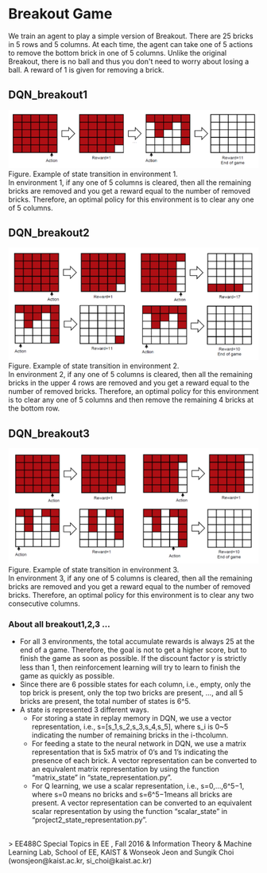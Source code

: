 ﻿# Breakout Game
We train an agent to play a simple version of Breakout. There are 25 bricks in 5 rows and 5 columns. At each time, the agent can take one of 5 actions to remove the bottom brick in one of 5 columns. Unlike the original Breakout, there is no ball and thus you don't need to worry about losing a ball. A reward of 1 is given for removing a brick.

## DQN_breakout1
![](./image/environment1.png)
Figure. Example of state transition in environment 1. <br>
In environment 1, if any one of 5 columns is cleared, then all the remaining bricks are removed and you get a reward equal to the number of removed bricks. Therefore, an optimal policy for this environment is to clear any one of 5 columns. 

## DQN_breakout2
![](./image/environment2.png)
Figure. Example of state transition in environment 2. <br>
In environment 2, if any one of 5 columns is cleared, then all the remaining bricks in the upper 4 rows are removed and you get a reward equal to the number of removed bricks. Therefore, an optimal policy for this environment is to clear any one of 5 columns and then remove the remaining 4 bricks at the bottom row.

## DQN_breakout3
![](./image/environment3.png)
Figure. Example of state transition in environment 3. <br>
In environment 3, if any one of 5 columns is cleared, then all the remaining bricks are removed and you get a reward equal to the number of removed bricks. Therefore, an optimal policy for this environment is to clear any two consecutive columns. 

### About all breakout1,2,3 ...
* For all 3 environments, the total accumulate rewards is always 25 at the end of a game. Therefore, the goal is not to get a higher score, but to finish the game as soon as possible. If the discount factor 𝛾 is strictly less than 1, then reinforcement learning will try to learn to finish the game as quickly as possible.
* Since there are 6 possible states for each column, i.e., empty, only the top brick is present, only the top two bricks are present, …, and all 5 bricks are present, the total number of states is 6^5.
* A state is represented 3 different ways.
   * For storing a state in replay memory in DQN, we use a vector representation, i.e., s=[s_1,s_2,s_3,s_4,s_5], where s_i is 0~5 indicating the number of remaining bricks in the i-thcolumn.
   * For feeding a state to the neural network in DQN, we use a matrix representation that is 5x5 matrix of 0’s and 1’s indicating the presence of each brick. A vector representation can be converted to an equivalent matrix representation by using the function “matrix_state” in “state_representation.py”.
   * For Q learning, we use a scalar representation, i.e., s=0,…,6^5−1, where s=0 means no bricks and s=6^5−1means all bricks are present. A vector representation can be converted to an equivalent scalar representation by using the function “scalar_state” in “project2_state_representation.py”.
   


<br>
> EE488C Special Topics in EE <Deep Learning and AlphaGo>, Fall 2016 & Information Theory & Machine Learning Lab, School of EE, KAIST & Wonseok Jeon and Sungik Choi (wonsjeon@kaist.ac.kr, si_choi@kaist.ac.kr)